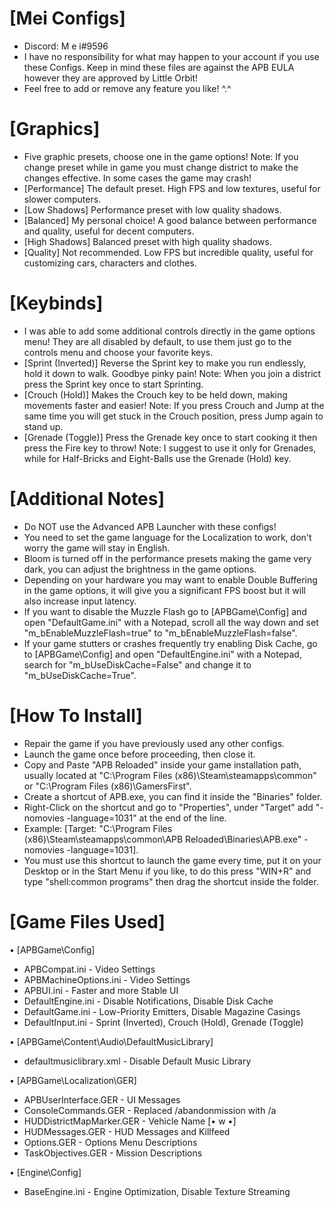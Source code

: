 # [Mei Configs]
- Discord: M e i#9596
- I have no responsibility for what may happen to your account if you use these Configs. Keep in mind these files are against the APB EULA however they are approved by Little Orbit!
- Feel free to add or remove any feature you like! ^.^

# [Graphics]
- Five graphic presets, choose one in the game options! Note: If you change preset while in game you must change district to make the changes effective. In some cases the game may crash!
- [Performance] The default preset. High FPS and low textures, useful for slower computers.
- [Low Shadows] Performance preset with low quality shadows.
- [Balanced] My personal choice! A good balance between performance and quality, useful for decent computers.
- [High Shadows] Balanced preset with high quality shadows.
- [Quality] Not recommended. Low FPS but incredible quality, useful for customizing cars, characters and clothes.

# [Keybinds]
- I was able to add some additional controls directly in the game options menu! They are all disabled by default, to use them just go to the controls menu and choose your favorite keys.
- [Sprint (Inverted)] Reverse the Sprint key to make you run endlessly, hold it down to walk. Goodbye pinky pain! Note: When you join a district press the Sprint key once to start Sprinting.
- [Crouch (Hold)] Makes the Crouch key to be held down, making movements faster and easier! Note: If you press Crouch and Jump at the same time you will get stuck in the Crouch position, press Jump again to stand up.
- [Grenade (Toggle)] Press the Grenade key once to start cooking it then press the Fire key to throw! Note: I suggest to use it only for Grenades, while for Half-Bricks and Eight-Balls use the Grenade (Hold) key.

# [Additional Notes]
- Do NOT use the Advanced APB Launcher with these configs!
- You need to set the game language for the Localization to work, don't worry the game will stay in English.
- Bloom is turned off in the performance presets making the game very dark, you can adjust the brightness in the game options.
- Depending on your hardware you may want to enable Double Buffering in the game options, it will give you a significant FPS boost but it will also increase input latency.
- If you want to disable the Muzzle Flash go to [APBGame\Config] and open "DefaultGame.ini" with a Notepad, scroll all the way down and set "m_bEnableMuzzleFlash=true" to "m_bEnableMuzzleFlash=false".
- If your game stutters or crashes frequently try enabling Disk Cache, go to [APBGame\Config] and open "DefaultEngine.ini" with a Notepad, search for "m_bUseDiskCache=False" and change it to "m_bUseDiskCache=True".

# [How To Install]
- Repair the game if you have previously used any other configs.
- Launch the game once before proceeding, then close it.
- Copy and Paste "APB Reloaded" inside your game installation path, usually located at "C:\Program Files (x86)\Steam\steamapps\common" or "C:\Program Files (x86)\GamersFirst".
- Create a shortcut of APB.exe, you can find it inside the "Binaries" folder.
- Right-Click on the shortcut and go to "Properties", under "Target" add "-nomovies -language=1031" at the end of the line.
- Example: [Target: "C:\Program Files (x86)\Steam\steamapps\common\APB Reloaded\Binaries\APB.exe" -nomovies -language=1031].
- You must use this shortcut to launch the game every time, put it on your Desktop or in the Start Menu if you like, to do this press "WIN+R" and type "shell:common programs" then drag the shortcut inside the folder.

# [Game Files Used]
• [APBGame\Config]
- APBCompat.ini - Video Settings
- APBMachineOptions.ini - Video Settings
- APBUI.ini - Faster and more Stable UI
- DefaultEngine.ini - Disable Notifications, Disable Disk Cache
- DefaultGame.ini - Low-Priority Emitters, Disable Magazine Casings
- DefaultInput.ini - Sprint (Inverted), Crouch (Hold), Grenade (Toggle)

• [APBGame\Content\Audio\DefaultMusicLibrary]
- defaultmusiclibrary.xml - Disable Default Music Library

• [APBGame\Localization\GER]
- APBUserInterface.GER - UI Messages
- ConsoleCommands.GER - Replaced /abandonmission with /a
- HUDDistrictMapMarker.GER - Vehicle Name [• w •]
- HUDMessages.GER - HUD Messages and Killfeed
- Options.GER - Options Menu Descriptions
- TaskObjectives.GER - Mission Descriptions

• [Engine\Config]
- BaseEngine.ini - Engine Optimization, Disable Texture Streaming
